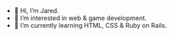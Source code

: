 - 👋 Hi, I’m Jared.
- 👀 I’m interested in web & game development.
- 🌱 I’m currently learning HTML, CSS & Ruby on Rails.

<!---
JaredS04 /JaredS04  is a ✨ special ✨ repository because its `README.md` (this file) appears on your GitHub profile.
You can click the Preview link to take a look at your changes.
--->
